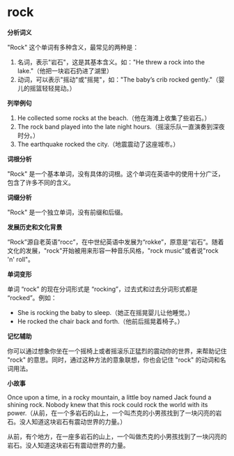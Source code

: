 # rock

**分析词义**

  

"Rock" 这个单词有多种含义，最常见的两种是：

  

1.  名词，表示"岩石"，这是其基本含义。如："He threw a rock into the lake."（他把一块岩石扔进了湖里）
2.  动词，可以表示"摇动"或"摇晃"，如："The baby’s crib rocked gently."（婴儿的摇篮轻轻晃动。）

  

**列举例句**

  

1.  He collected some rocks at the beach.（他在海滩上收集了些岩石。）
2.  The rock band played into the late night hours.（摇滚乐队一直演奏到深夜时分。）
3.  The earthquake rocked the city.（地震震动了这座城市。）

  

**词根分析**

  

"Rock" 是一个基本单词，没有具体的词根。这个单词在英语中的使用十分广泛，包含了许多不同的含义。

  

**词缀分析**

  

"Rock" 是一个独立单词，没有前缀和后缀。

  

**发展历史和文化背景**

  

“Rock”源自老英语“rocc”，在中世纪英语中发展为“rokke”，原意是“岩石”。随着文化的发展，"rock"开始被用来形容一种音乐风格，"rock music"或者说"rock 'n' roll"。

  

**单词变形**

  

单词 “rock” 的现在分词形式是 “rocking”，过去式和过去分词形式都是 “rocked”。例如：

  

*   She is rocking the baby to sleep.（她正在摇晃婴儿让他睡觉。）
*   He rocked the chair back and forth.（他前后摇晃着椅子。）

  

**记忆辅助**

  

你可以通过想象你坐在一个摇椅上或者摇滚乐正猛烈的震动你的世界，来帮助记住 "rock" 的意思。同时，通过这种方法的意象联想，你也会记住 "rock" 的动词和名词用法。

  

**小故事**

  

Once upon a time, in a rocky mountain, a little boy named Jack found a shining rock. Nobody knew that this rock could rock the world with its power.（从前，在一个多岩石的山上，一个叫杰克的小男孩找到了一块闪亮的岩石。没人知道这块岩石有震动世界的力量。）

  

从前，有个地方，在一座多岩石的山上，一个叫做杰克的小男孩找到了一块闪亮的岩石。没人知道这块岩石有震动世界的力量。
